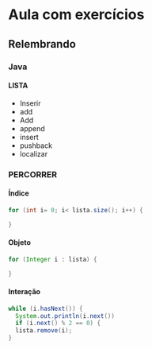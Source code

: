 # Aula com exercícios
## Relembrando
### Java
#### LISTA
  * Inserir
  * add
  * Add
  * append
  * insert
  * pushback
  * localizar
    
### PERCORRER  
#### Índice
```java
for (int i= 0; i< lista.size(); i++) {

}
```

#### Objeto
```java
for (Integer i : lista) {

}
```

#### Interação
```java
while (i.hasNext()) {
  System.out.println(i.next())
  if (i.next() % 2 == 0) {
  lista.remove(i);
}
```

